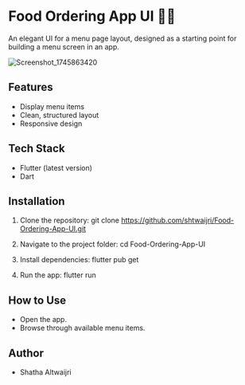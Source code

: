 # Food Ordering App UI 🍔📱
An elegant UI for a menu page layout, designed as a starting point for building a menu screen in an app.

![Screenshot_1745863420](https://github.com/user-attachments/assets/08c1d6bb-dea9-4eeb-8353-c34d9603b562)

## Features
- Display menu items 
- Clean, structured layout
- Responsive design

## Tech Stack 
- Flutter (latest version) 
- Dart

## Installation 
1.	Clone the repository: 
git clone https://github.com/shtwaijri/Food-Ordering-App-UI.git 

2.	Navigate to the project folder: 
cd  Food-Ordering-App-UI

3. Install dependencies: 
flutter pub get 

4.	Run the app: 
flutter run 

## How to Use 
- Open the app. 
- Browse through available menu items. 

## Author 
- Shatha Altwaijri 




